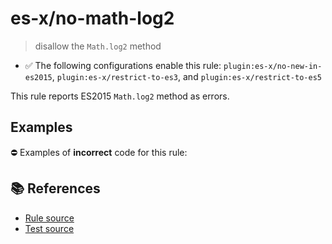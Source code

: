# es-x/no-math-log2
> disallow the `Math.log2` method

- ✅ The following configurations enable this rule: `plugin:es-x/no-new-in-es2015`, `plugin:es-x/restrict-to-es3`, and `plugin:es-x/restrict-to-es5`

This rule reports ES2015 `Math.log2` method as errors.

## Examples

⛔ Examples of **incorrect** code for this rule:

<eslint-playground type="bad" code="/*eslint es-x/no-math-log2: error */
const n = Math.log2(value)
" />

## 📚 References

- [Rule source](https://github.com/ota-meshi/eslint-plugin-es-x/blob/v5.0.0/lib/rules/no-math-log2.js)
- [Test source](https://github.com/ota-meshi/eslint-plugin-es-x/blob/v5.0.0/tests/lib/rules/no-math-log2.js)
